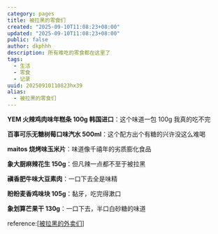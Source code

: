 ```yaml
---
category: pages
title: 被拉黑的零食们
created: "2025-09-10T11:08:23+08:00"
updated: "2025-09-10T11:08:23+08:00"
public: false
author: dkphhh
description: 所有难吃的零食都在这里了
tags:
  - 生活
  - 零食
  - 记录
uuid: 20250910110823hx39
alias:
  - 被拉黑的零食们
---
```


**YEM 火辣鸡肉味年糕条 100g 韩国进口**：这个味道一包 100g 我真的吃不完

**百事可乐无糖树莓口味汽水 500ml**：这个配方出个有糖的兴许没这么难喝

**maitos 烧烤味玉米片**：味道像千禧年的劣质膨化食品

**象大厨麻辣花生 150g**：但凡辣一点都不至于被拉黑

**禛香肥牛味大豆素肉**：一口下去全是味精

**盼盼麦香鸡味块 105g**：黏牙，吃完得漱口

**象划算芒果干 130g**：一口下去，半口白砂糖的味道

reference:[[被拉黑的外卖们]]

[//begin]: # "Autogenerated link references for markdown compatibility"
[被拉黑的外卖们]: %E8%A2%AB%E6%8B%89%E9%BB%91%E7%9A%84%E5%A4%96%E5%8D%96%E4%BB%AC "被拉黑的外卖们"
[//end]: # "Autogenerated link references"
